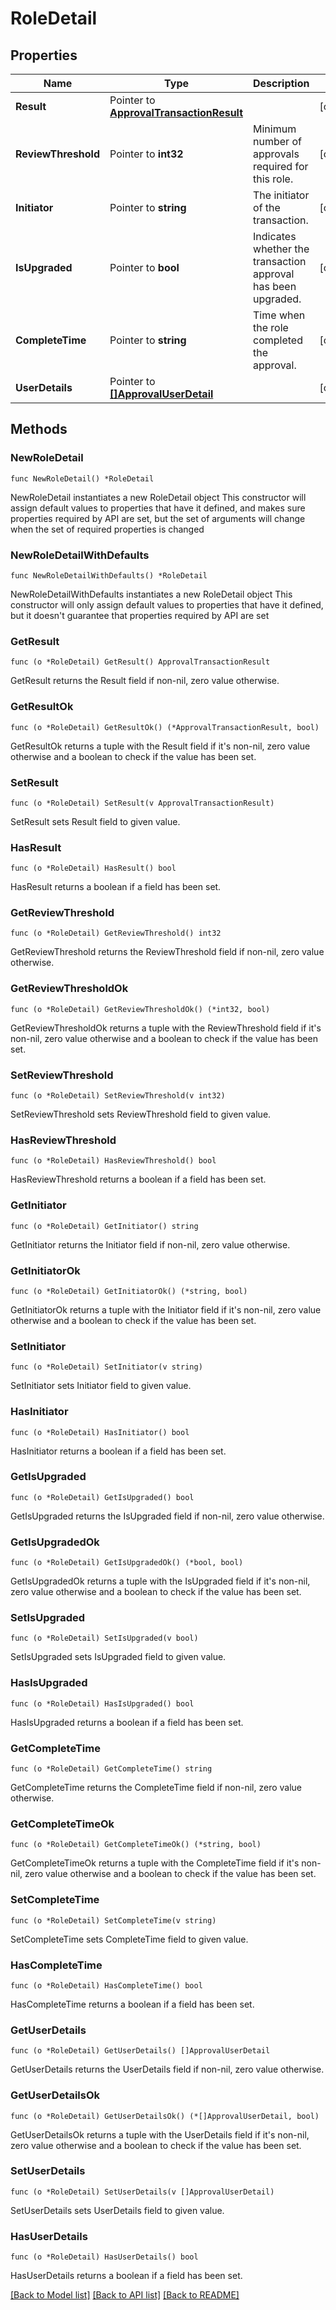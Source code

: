 # RoleDetail

## Properties

Name | Type | Description | Notes
------------ | ------------- | ------------- | -------------
**Result** | Pointer to [**ApprovalTransactionResult**](ApprovalTransactionResult.md) |  | [optional] 
**ReviewThreshold** | Pointer to **int32** | Minimum number of approvals required for this role. | [optional] 
**Initiator** | Pointer to **string** | The initiator of the transaction. | [optional] 
**IsUpgraded** | Pointer to **bool** | Indicates whether the transaction approval has been upgraded. | [optional] 
**CompleteTime** | Pointer to **string** | Time when the role completed the approval. | [optional] 
**UserDetails** | Pointer to [**[]ApprovalUserDetail**](ApprovalUserDetail.md) |  | [optional] 

## Methods

### NewRoleDetail

`func NewRoleDetail() *RoleDetail`

NewRoleDetail instantiates a new RoleDetail object
This constructor will assign default values to properties that have it defined,
and makes sure properties required by API are set, but the set of arguments
will change when the set of required properties is changed

### NewRoleDetailWithDefaults

`func NewRoleDetailWithDefaults() *RoleDetail`

NewRoleDetailWithDefaults instantiates a new RoleDetail object
This constructor will only assign default values to properties that have it defined,
but it doesn't guarantee that properties required by API are set

### GetResult

`func (o *RoleDetail) GetResult() ApprovalTransactionResult`

GetResult returns the Result field if non-nil, zero value otherwise.

### GetResultOk

`func (o *RoleDetail) GetResultOk() (*ApprovalTransactionResult, bool)`

GetResultOk returns a tuple with the Result field if it's non-nil, zero value otherwise
and a boolean to check if the value has been set.

### SetResult

`func (o *RoleDetail) SetResult(v ApprovalTransactionResult)`

SetResult sets Result field to given value.

### HasResult

`func (o *RoleDetail) HasResult() bool`

HasResult returns a boolean if a field has been set.

### GetReviewThreshold

`func (o *RoleDetail) GetReviewThreshold() int32`

GetReviewThreshold returns the ReviewThreshold field if non-nil, zero value otherwise.

### GetReviewThresholdOk

`func (o *RoleDetail) GetReviewThresholdOk() (*int32, bool)`

GetReviewThresholdOk returns a tuple with the ReviewThreshold field if it's non-nil, zero value otherwise
and a boolean to check if the value has been set.

### SetReviewThreshold

`func (o *RoleDetail) SetReviewThreshold(v int32)`

SetReviewThreshold sets ReviewThreshold field to given value.

### HasReviewThreshold

`func (o *RoleDetail) HasReviewThreshold() bool`

HasReviewThreshold returns a boolean if a field has been set.

### GetInitiator

`func (o *RoleDetail) GetInitiator() string`

GetInitiator returns the Initiator field if non-nil, zero value otherwise.

### GetInitiatorOk

`func (o *RoleDetail) GetInitiatorOk() (*string, bool)`

GetInitiatorOk returns a tuple with the Initiator field if it's non-nil, zero value otherwise
and a boolean to check if the value has been set.

### SetInitiator

`func (o *RoleDetail) SetInitiator(v string)`

SetInitiator sets Initiator field to given value.

### HasInitiator

`func (o *RoleDetail) HasInitiator() bool`

HasInitiator returns a boolean if a field has been set.

### GetIsUpgraded

`func (o *RoleDetail) GetIsUpgraded() bool`

GetIsUpgraded returns the IsUpgraded field if non-nil, zero value otherwise.

### GetIsUpgradedOk

`func (o *RoleDetail) GetIsUpgradedOk() (*bool, bool)`

GetIsUpgradedOk returns a tuple with the IsUpgraded field if it's non-nil, zero value otherwise
and a boolean to check if the value has been set.

### SetIsUpgraded

`func (o *RoleDetail) SetIsUpgraded(v bool)`

SetIsUpgraded sets IsUpgraded field to given value.

### HasIsUpgraded

`func (o *RoleDetail) HasIsUpgraded() bool`

HasIsUpgraded returns a boolean if a field has been set.

### GetCompleteTime

`func (o *RoleDetail) GetCompleteTime() string`

GetCompleteTime returns the CompleteTime field if non-nil, zero value otherwise.

### GetCompleteTimeOk

`func (o *RoleDetail) GetCompleteTimeOk() (*string, bool)`

GetCompleteTimeOk returns a tuple with the CompleteTime field if it's non-nil, zero value otherwise
and a boolean to check if the value has been set.

### SetCompleteTime

`func (o *RoleDetail) SetCompleteTime(v string)`

SetCompleteTime sets CompleteTime field to given value.

### HasCompleteTime

`func (o *RoleDetail) HasCompleteTime() bool`

HasCompleteTime returns a boolean if a field has been set.

### GetUserDetails

`func (o *RoleDetail) GetUserDetails() []ApprovalUserDetail`

GetUserDetails returns the UserDetails field if non-nil, zero value otherwise.

### GetUserDetailsOk

`func (o *RoleDetail) GetUserDetailsOk() (*[]ApprovalUserDetail, bool)`

GetUserDetailsOk returns a tuple with the UserDetails field if it's non-nil, zero value otherwise
and a boolean to check if the value has been set.

### SetUserDetails

`func (o *RoleDetail) SetUserDetails(v []ApprovalUserDetail)`

SetUserDetails sets UserDetails field to given value.

### HasUserDetails

`func (o *RoleDetail) HasUserDetails() bool`

HasUserDetails returns a boolean if a field has been set.


[[Back to Model list]](../README.md#documentation-for-models) [[Back to API list]](../README.md#documentation-for-api-endpoints) [[Back to README]](../README.md)


